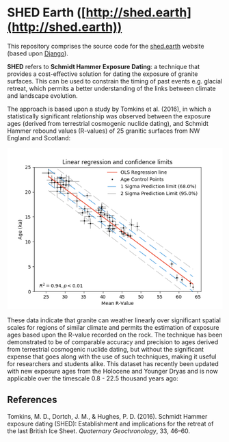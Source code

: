 # SHED Earth ([http://shed.earth](http://shed.earth))

This repository comprises the source code for the [shed.earth](http://shed.earth) website (based upon [Django](https://www.djangoproject.com/)). 

**SHED** refers to **Schmidt Hammer Exposure Dating**: a technique that provides a cost-effective solution for dating the exposure of granite surfaces. This can be used to constrain the timing of past events e.g. glacial retreat, which permits a better understanding of the links between climate and landscape evolution. 

The approach is based upon a study by Tomkins et al. (2016), in which a statistically significant relationship was observed between the exposure ages (derived from terrestrial cosmogenic nuclide dating), and Schmidt Hammer rebound values (R-values) of 25 granitic surfaces from NW England and Scotland: 

![SHED Calibration Curve](./images/curve.png)

These data indicate that granite can weather linearly over significant spatial scales for regions of similar climate and permits the estimation of exposure ages based upon the R-value recorded on the rock. The technique has been demonstrated to be of comparable accuracy and precision to ages derived from terrestrial cosmogenic nuclide dating, but without the significant expense that goes along with the use of such techniques, making it useful for researchers and students alike. This dataset has recently been updated with new exposure ages from the Holocene and Younger Dryas and is now applicable over the timescale 0.8 - 22.5 thousand years ago:



## References

Tomkins, M. D., Dortch, J. M., & Hughes, P. D. (2016). Schmidt Hammer exposure dating (SHED): Establishment and implications for the retreat of the last British Ice Sheet. *Quaternary Geochronology*, 33, 46–60.